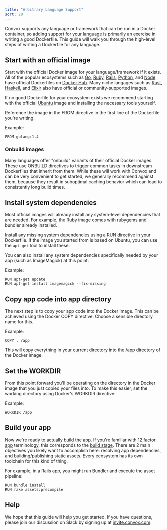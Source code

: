 ```yaml
---
title: "Arbitrary Language Support"
sort: 20
---
```


Convox supports any language or framework that can be run in a Docker container, so adding support for your language is primarily an exercise in writing a good Dockerfile. This guide will walk you through the high-level steps of writing a Dockerfile for any language. 

## Start with an official image

Start with the official Docker image for your language/framework if it exists. All of the popular ecosystems such as [Go](https://hub.docker.com/_/golang/), [Ruby](https://hub.docker.com/_/ruby/), [Rails](https://hub.docker.com/_/rails/), [Python](https://hub.docker.com/_/python/), and [Node](https://hub.docker.com/_/node/) have official Dockerfiles on [Docker Hub](https://hub.docker.com). Many niche langages such as [Rust](https://hub.docker.com/r/schickling/rust/), [Haskell](https://hub.docker.com/_/haskell/), and [Elixir](https://hub.docker.com/r/nifty/elixir/) also have official or community-supported images.

If no good Dockerfile for your ecosystem exists we recommend starting with the official [Ubuntu](https://hub.docker.com/_/ubuntu/) image and installing the necessary tools yourself.

Reference the image in the FROM directive in the first line of the Dockerfile you're writing.

Example:

    FROM golang:1.4

<div class="block-callout block-show-callout type-info">
  <h3>Onbuild images</h3>
  <p>Many languages offer "onbuild" variants of their official Docker images. These use ONBUILD directives to trigger common tasks in downstream Dockerfiles that inherit from them. While these will work with Convox and can be very convenient to get started, we generally recommend against them, because they result in suboptimal caching behavior which can lead to consistently long build times.</p>
</div>

## Install system dependencies

Most official images will already install any system-level dependencies that are needed. For example, the Ruby image comes with rubygems and bundler already installed.

Install any missing system dependencies using a RUN directive in your Dockerfile. If the image you started from is based on Ubuntu, you can use the `apt-get` tool to install these.

You can also install any system dependencies specifically needed by your app (such as ImageMagick) at this point.

Example:

    RUN apt-get update
    RUN apt-get install imagemagick --fix-missing

## Copy app code into app directory

The next step is to copy your app code into the Docker image. This can be achieved using the Docker COPY directive. Choose a sensible directory name for this.

Example:

    COPY . /app

This will copy everything in your current directory into the /app directory of the Docker image.

## Set the WORKDIR

From this point forward you'll be operating on the directory in the Docker image that you just copied your files into. To make this easier, set the working directory using Docker's WORKDIR directive:

Example:

    WORKDIR /app

## Build your app

Now we're ready to actually build the app. If you're familiar with [12 factor app](http://12factor.net/) terminology, this corresponds to the [build stage](http://12factor.net/build-release-run). There are 2 main objectives you likely want to accomplish here: resolving app dependencies, and building/publishing static assets. Every ecosystem has its own toolchain for this kind of thing.

For example, in a Rails app, you might run Bundler and execute the asset pipeline:

    RUN bundle install
    RUN rake assets:precompile

## Help

We hope that this guide will help you get started. If you have questions, please join our discussion on Slack by signing up at [invite.convox.com](http://invite.convox.com/).
